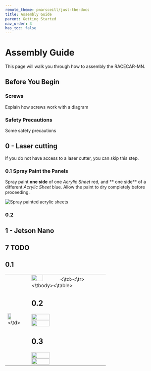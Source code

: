 ```yaml
---
remote_theme: pmarsceill/just-the-docs
title: Assembly Guide
parent: Getting Started
nav_order: 3
has_toc: false
---
```


# Assembly Guide
This page will walk you through how to assembly the RACECAR-MN. 

## Before You Begin
### Screws 
Explain how screws work with a diagram

### Safety Precautions
Some safety precautions

## 0 - Laser cutting
If you do not have access to a laser cutter, you can skip this step.

### 0.1 Spray Paint the Panels
Spray paint **one side** of one *Acrylic Sheet* red, and ** one side** of a different *Acrylic Sheet* blue.  Allow the paint to dry completely before proceeding.

![Spray painted acrylic sheets](https://github.com/MatthewCalligaro/RacecarWebsite/blob/master/assets/img/assemblySteps/0-1.jpg)

### 0.2


## 1 - Jetson Nano






## 7 TODO

## 0.1
<table><tbody><tr><td><img src="https://raw.githubusercontent.com/MatthewCalligaro/RacecarWebsite/master/assets/img/assemblySteps/CAD/7-1.png" width="40%" height="40%"><\td><td><img src="https://raw.githubusercontent.com/MatthewCalligaro/RacecarWebsite/master/assets/img/extra/7-1.jpg" width="40%" height="40%"><\td><\tr><\tbody><\table>
  
## 0.2

<img src= "https://raw.githubusercontent.com/MatthewCalligaro/RacecarWebsite/master/assets/img/assemblySteps/CAD/7-2_Ortho.png" width="50%" height="50%">

<img src="https://raw.githubusercontent.com/MatthewCalligaro/RacecarWebsite/master/assets/img/extra/7-2.jpg" width="50%" height="50%">


## 0.3 

<img src= "https://raw.githubusercontent.com/MatthewCalligaro/RacecarWebsite/master/assets/img/assemblySteps/CAD/7-3.png" width="50%" height="50%">

<img src="https://raw.githubusercontent.com/MatthewCalligaro/RacecarWebsite/master/assets/img/extra/7-3.jpg" width="50%" height="50%">


